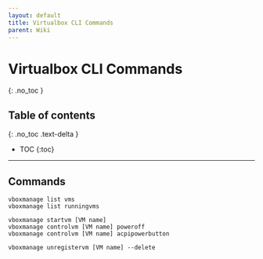 ```yaml
---
layout: default
title: Virtualbox CLI Commands
parent: Wiki
---
```


# Virtualbox CLI Commands
{: .no_toc }

## Table of contents
{: .no_toc .text-delta }

- TOC
{:toc}

---

## Commands

```
vboxmanage list vms
vboxmanage list runningvms

vboxmanage startvm [VM name]
vboxmanage controlvm [VM name] poweroff
vboxmanage controlvm [VM name] acpipowerbutton

vboxmanage unregistervm [VM name] --delete
```